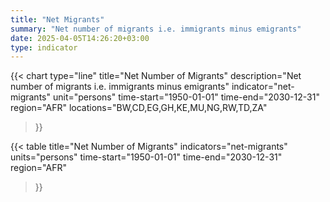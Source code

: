 ```yaml
---
title: "Net Migrants"
summary: "Net number of migrants i.e. immigrants minus emigrants"
date: 2025-04-05T14:26:20+03:00
type: indicator
---
```


{{< chart
    type="line"
    title="Net Number of Migrants"
    description="Net number of migrants i.e. immigrants minus emigrants"
    indicator="net-migrants"
    unit="persons"
    time-start="1950-01-01"
    time-end="2030-12-31"
    region="AFR"
    locations="BW,CD,EG,GH,KE,MU,NG,RW,TD,ZA"
>}}

{{< table
    title="Net Number of Migrants"
    indicators="net-migrants"
    units="persons"
    time-start="1950-01-01"
    time-end="2030-12-31"
    region="AFR"
>}}
